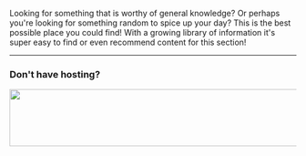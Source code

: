 Looking for something that is worthy of general knowledge? Or perhaps you're looking for something random to spice up your day? This is the best possible place you could find! With a growing library of information it's super easy to find or even recommend content for this section!

---

### Don't have hosting?

<a href="https://snowfallhosting.com" target="_blank"><img src="https://projectphil.co.uk/i/O29hdj.png" border="0" alt="" width="740" height="100"/></a>
